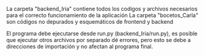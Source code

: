 La carpeta "backend_Iria" contiene todos los codigos y archivos necesarios para el correcto funcionamiento de la aplicación
La carpeta "bocetos_Carla" son códigos no depurados y esquemáticos de frontend y backend

El programa debe ejecutarse desde run.py (backend_Iria/run.py), es posible que ejecutar otros archivos por separado dé errores, pero esto se debe a direcciones de importación y no afectan al programa final.

